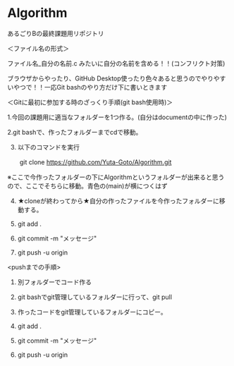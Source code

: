 # Algorithm
あるごりBの最終課題用リポジトリ

＜ファイル名の形式＞

ファイル名_自分の名前.c
みたいに自分の名前を含める！！(コンフリクト対策)


ブラウザからやったり、GitHub Desktop使ったり色々あると思うのでやりやすいやつで！！一応Git bashのやり方だけ下に書いときます


＜Gitに最初に参加する時のざっくり手順(git bash使用時)＞

1.今回の課題用に適当なフォルダーを1つ作る。(自分はdocumentの中に作った)

2.git bashで、作ったフォルダーまでcdで移動。

3. 以下のコマンドを実行
   
　　git clone https://github.com/Yuta-Goto/Algorithm.git

  ※ここで今作ったフォルダーの下にAlgorithmというフォルダーが出来ると思うので、ここでそちらに移動。青色の(main)が横につくはず
  
4. ★cloneが終わってから★自分の作ったファイルを今作ったフォルダーに移動する。

5. git add .
   
6. git commit -m "メッセージ"
   
7. git push -u origin



<pushまでの手順>
1. 別フォルダーでコード作る

2. git bashでgit管理しているフォルダーに行って、git pull

3. 作ったコードをgit管理しているフォルダーにコピー。
   
5. git add .
   
6. git commit -m "メッセージ"
   
7. git push -u origin

